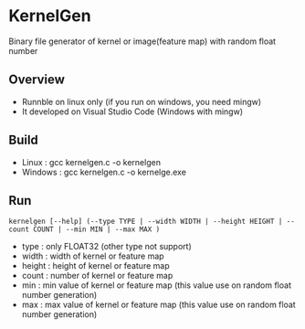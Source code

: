 # KernelGen
Binary file generator of kernel or image(feature map) with random float number

## Overview
- Runnble on linux only (if you run on windows, you need mingw)
- It developed on Visual Studio Code (Windows with mingw)

## Build
- Linux : gcc kernelgen.c -o kernelgen
- Windows : gcc kernelgen.c -o kernelge.exe

## Run
```
kernelgen [--help] (--type TYPE | --width WIDTH | --height HEIGHT | --count COUNT | --min MIN | --max MAX )
```
- type : only FLOAT32 (other type not support)
- width : width of kernel or feature map
- height : height of kernel or feature map
- count : number of kernel or feature map
- min : min value of kernel or feature map (this value use on random float number generation)
- max : max value of kernel or feature map (this value use on random float number generation)
